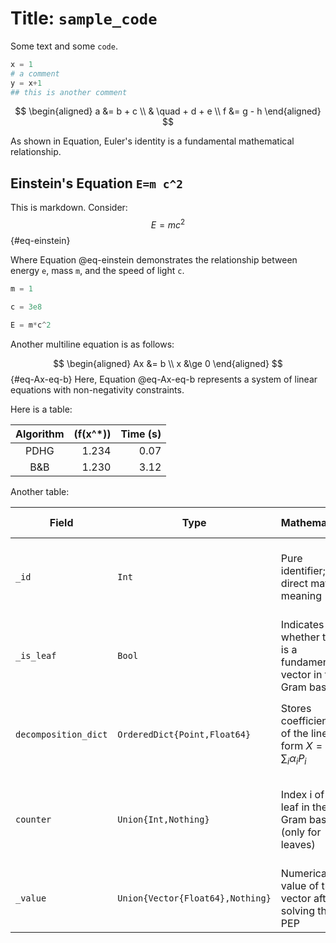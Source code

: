 # Title: `sample_code`
Some text and some `code`.

````julia
x = 1
# a comment
y = x+1
## this is another comment
````

$$
\begin{aligned}
  a &= b + c \\
  & \quad + d + e \\
  f &= g - h
\end{aligned}
$$ 



As shown in Equation, Euler's identity is a fundamental mathematical relationship.
## Einstein's Equation `E=m c^2`
This is markdown. Consider: 
$$
E = mc^2
$$ {#eq-einstein}

Where Equation @eq-einstein demonstrates the relationship between energy `e`, mass `m`, and the speed of light `c`.

````julia
m = 1

c = 3e8

E = m*c^2
````

Another multiline equation is as follows: 

$$
\begin{aligned}
  Ax &= b \\
  x &\ge 0
\end{aligned}
$$ {#eq-Ax-eq-b}
Here, Equation @eq-Ax-eq-b represents a system of linear equations with non-negativity constraints.

Here is a table:

| Algorithm | \(f(x^*)\) | Time (s) |
|:---------:|------------:|---------:|
| PDHG      |       1.234 |     0.07 |
| B&B       |       1.230 |     3.12 |

Another table: 


| Field | Type | Mathematics | Implementation detail | Role in the package |
|---|---|---|---|---|
| `_id` | `Int` | Pure identifier; no direct math meaning | Incremented from global `NEXT_ID[]` | Stable identity for hashing, comparisons, dictionary keys |
| `_is_leaf` | `Bool` | Indicates whether this is a fundamental vector in the Gram basis | `true` for leaf points, `false` for linear combinations | Determines Gram dimensioning and whether `.counter` is set |
| `decomposition_dict` | `OrderedDict{Point,Float64}` | Stores coefficients of the linear form $X=\sum_i \alpha_i P_i$ | For a leaf, set to `{self => 1.0}`; for a composite, the sparse coefficient map | Drives conversion of inner products to linear forms over G |
| `counter` | `Union{Int,Nothing}` | Index i of the leaf in the Gram basis (only for leaves) | Set to `Point_counter[]` at leaf creation, `nothing` otherwise | Used to size/index the Gram matrix and build evaluation vectors |
| `_value` | `Union{Vector{Float64},Nothing}` | Numerical value of the vector after solving the PEP | `nothing` until `solve!` writes results back | Enables `eval` to return a concrete vector after solve |

